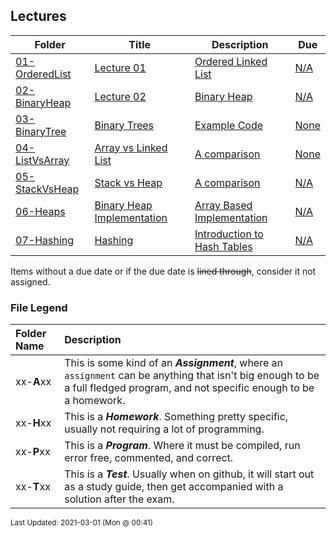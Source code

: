 ## Lectures

| Folder | Title | Description | Due |
|-----|-----|-----|-----|
| <a href="https://github.com/rugbyprof/3013-Algorithms/tree/master/Lectures/01-OrderedList">01-OrderedList</a> | <a href="https://github.com/rugbyprof/3013-Algorithms/tree/master/Lectures/01-OrderedList"> Lecture 01 </a> | <a href="https://github.com/rugbyprof/3013-Algorithms/tree/master/Lectures/01-OrderedList"> Ordered Linked List</a> | <a href="https://github.com/rugbyprof/3013-Algorithms/tree/master/Lectures/01-OrderedList">N/A</a> |
| <a href="https://github.com/rugbyprof/3013-Algorithms/tree/master/Lectures/02-BinaryHeap">02-BinaryHeap</a> | <a href="https://github.com/rugbyprof/3013-Algorithms/tree/master/Lectures/02-BinaryHeap"> Lecture 02 </a> | <a href="https://github.com/rugbyprof/3013-Algorithms/tree/master/Lectures/02-BinaryHeap"> Binary Heap</a> | <a href="https://github.com/rugbyprof/3013-Algorithms/tree/master/Lectures/02-BinaryHeap">N/A</a> |
| <a href="https://github.com/rugbyprof/3013-Algorithms/tree/master/Lectures/03-BinaryTree">03-BinaryTree</a> | <a href="https://github.com/rugbyprof/3013-Algorithms/tree/master/Lectures/03-BinaryTree"> Binary Trees </a> | <a href="https://github.com/rugbyprof/3013-Algorithms/tree/master/Lectures/03-BinaryTree"> Example Code</a> | <a href="https://github.com/rugbyprof/3013-Algorithms/tree/master/Lectures/03-BinaryTree"> None</a> |
| <a href="https://github.com/rugbyprof/3013-Algorithms/tree/master/Lectures/04-ListVsArray">04-ListVsArray</a> | <a href="https://github.com/rugbyprof/3013-Algorithms/tree/master/Lectures/04-ListVsArray"> Array vs Linked List </a> | <a href="https://github.com/rugbyprof/3013-Algorithms/tree/master/Lectures/04-ListVsArray"> A comparison</a> | <a href="https://github.com/rugbyprof/3013-Algorithms/tree/master/Lectures/04-ListVsArray"> None</a> |
| <a href="https://github.com/rugbyprof/3013-Algorithms/tree/master/Lectures/05-StackVsHeap">05-StackVsHeap</a> | <a href="https://github.com/rugbyprof/3013-Algorithms/tree/master/Lectures/05-StackVsHeap"> Stack vs Heap </a> | <a href="https://github.com/rugbyprof/3013-Algorithms/tree/master/Lectures/05-StackVsHeap"> A comparison</a> | <a href="https://github.com/rugbyprof/3013-Algorithms/tree/master/Lectures/05-StackVsHeap">N/A</a> |
| <a href="https://github.com/rugbyprof/3013-Algorithms/tree/master/Lectures/06-Heaps">06-Heaps</a> | <a href="https://github.com/rugbyprof/3013-Algorithms/tree/master/Lectures/06-Heaps"> Binary Heap Implementation </a> | <a href="https://github.com/rugbyprof/3013-Algorithms/tree/master/Lectures/06-Heaps"> Array Based Implementation</a> | <a href="https://github.com/rugbyprof/3013-Algorithms/tree/master/Lectures/06-Heaps">N/A</a> |
| <a href="https://github.com/rugbyprof/3013-Algorithms/tree/master/Lectures/07-Hashing">07-Hashing</a> | <a href="https://github.com/rugbyprof/3013-Algorithms/tree/master/Lectures/07-Hashing"> Hashing </a> | <a href="https://github.com/rugbyprof/3013-Algorithms/tree/master/Lectures/07-Hashing"> Introduction to Hash Tables</a> | <a href="https://github.com/rugbyprof/3013-Algorithms/tree/master/Lectures/07-Hashing">N/A</a> |

Items without a due date or if the due date is ~~lined through~~, consider it not assigned.
### File Legend

| Folder Name | Description |
|:-----------|:-------------|
|xx-**A**xx | This is some kind of an ***Assignment***, where an `assignment` can be anything that isn't big enough to be a full fledged program, and not specific enough to be a homework. |
|xx-**H**xx | This is a ***Homework***. Something pretty specific, usually not requiring a lot of programming. |
|xx-**P**xx | This is a ***Program***. Where it must be compiled, run error free, commented, and correct. |
|xx-**T**xx | This is a ***Test***. Usually when on github, it will start out as a study guide, then get accompanied with a solution after the exam. |

<sup>Last Updated: 2021-03-01 (Mon @ 00:41)</sup>